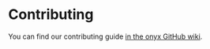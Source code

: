 # Contributing

You can find our contributing guide [in the onyx GitHub wiki](https://github.com/SchwarzIT/onyx/wiki/Contribution-Coding-Guidelines).
